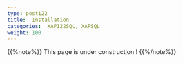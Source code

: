 ```yaml
---
type: post122
title:  Installation
categories:  XAP122SQL, XAPSQL
weight: 100
---
```


{{%note%}}
This page is under construction !
{{%/note%}}
 

 